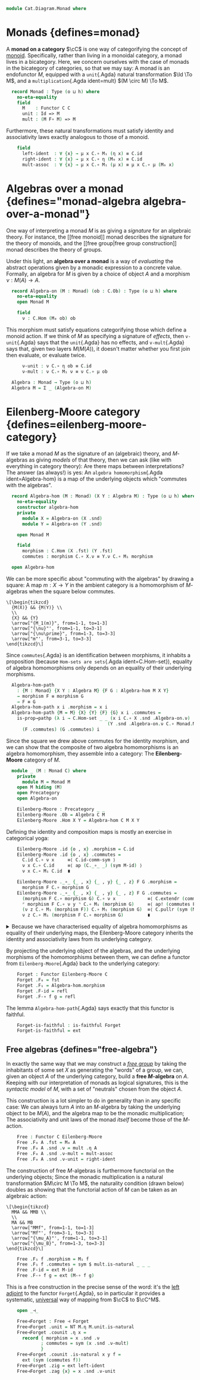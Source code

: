 <!--
```agda
open import Cat.Functor.Properties
open import Cat.Functor.Adjoint
open import Cat.Functor.Base
open import Cat.Prelude

import Cat.Reasoning

open _=>_ using (is-natural)
open Functor
```
-->

```agda
module Cat.Diagram.Monad where
```

<!--
```
module _ {o h : _} (C : Precategory o h) where
  private module C = Cat.Reasoning C
```
-->

# Monads {defines=monad}

A **monad on a category** $\cC$ is one way of categorifying the
concept of [monoid]. Specifically, rather than living in a monoidal
category, a monad lives in a bicategory. Here, we concern ourselves with
the case of monads in the bicategory of categories, so that we may say:
A monad is an endofunctor $M$, equipped with a `unit`{.Agda} natural
transformation $\Id \To M$, and a `multiplication`{.Agda
ident=mult} $(M \circ M) \To M$.

[monoid]: Algebra.Monoid.html

```agda
  record Monad : Type (o ⊔ h) where
    no-eta-equality
    field
      M    : Functor C C
      unit : Id => M
      mult : (M F∘ M) => M
```

<!--
```agda
    module unit = _=>_ unit
    module mult = _=>_ mult

    M₀   = M .F₀
    M₁   = M .F₁
    M-id = M .F-id
    M-∘  = M .F-∘
    open unit using (η) public
    open mult renaming (η to μ) using () public
```
-->

Furthermore, these natural transformations must satisfy identity and
associativity laws exactly analogous to those of a monoid.

```agda
    field
      left-ident  : ∀ {x} → μ x C.∘ M₁ (η x) ≡ C.id
      right-ident : ∀ {x} → μ x C.∘ η (M₀ x) ≡ C.id
      mult-assoc  : ∀ {x} → μ x C.∘ M₁ (μ x) ≡ μ x C.∘ μ (M₀ x)
```

# Algebras over a monad {defines="monad-algebra algebra-over-a-monad"}

One way of interpreting a monad $M$ is as giving a _signature_ for an
algebraic theory. For instance, the [[free monoid]] monad describes the
signature for the theory of monoids, and the [[free group|free group
construction]] monad describes the theory of groups.

Under this light, an **algebra over a monad** is a way of _evaluating_
the abstract operations given by a monadic expression to a concrete
value. Formally, an algebra for $M$ is given by a choice of object $A$
and a morphism $\nu : M(A) \to A$.

```agda
  record Algebra-on (M : Monad) (ob : C.Ob) : Type (o ⊔ h) where
    no-eta-equality
    open Monad M

    field
      ν : C.Hom (M₀ ob) ob
```

This morphism must satisfy equations categorifying those which define a
monoid action. If we think of $M$ as specifying a signature of
_effects_, then `v-unit`{.Agda} says that the `unit`{.Agda} has no
effects, and `v-mult`{.Agda} says that, given two layers $M(M(A))$, it
doesn't matter whether you first join then evaluate, or evaluate twice.

```agda
      ν-unit : ν C.∘ η ob ≡ C.id
      ν-mult : ν C.∘ M₁ ν ≡ ν C.∘ μ ob

  Algebra : Monad → Type (o ⊔ h)
  Algebra M = Σ _ (Algebra-on M)
```

<!--
```agda
  Algebra-on-pathp
    : ∀ {M} {X Y} (p : X ≡ Y) {A : Algebra-on M X} {B : Algebra-on M Y}
    → PathP (λ i → C.Hom (Monad.M₀ M (p i)) (p i)) (A .Algebra-on.ν) (B .Algebra-on.ν)
    → PathP (λ i → Algebra-on M (p i)) A B
  Algebra-on-pathp over mults i .Algebra-on.ν = mults i
  Algebra-on-pathp {M} over {A} {B} mults i .Algebra-on.ν-unit =
    is-prop→pathp (λ i → C.Hom-set _ _ (mults i C.∘ M.η _) (C.id {x = over i}))
      (A .Algebra-on.ν-unit) (B .Algebra-on.ν-unit) i
    where module M = Monad M
  Algebra-on-pathp {M} over {A} {B} mults i .Algebra-on.ν-mult =
    is-prop→pathp (λ i → C.Hom-set _ _ (mults i C.∘ M.M₁ (mults i)) (mults i C.∘ M.μ _))
      (A .Algebra-on.ν-mult) (B .Algebra-on.ν-mult) i
    where module M = Monad M
```
-->

# Eilenberg-Moore category {defines=eilenberg-moore-category}

If we take a monad $M$ as the signature of an (algebraic) theory, and
$M$-algebras as giving _models_ of that theory, then we can ask (like
with everything in category theory): Are there maps between
interpretations? The answer (as always!) is yes: An `algebra
homomorphism`{.Agda ident=Algebra-hom} is a map of the underlying
objects which "commutes with the algebras".

```agda
  record Algebra-hom (M : Monad) (X Y : Algebra M) : Type (o ⊔ h) where
    no-eta-equality
    constructor algebra-hom
    private
      module X = Algebra-on (X .snd)
      module Y = Algebra-on (Y .snd)

    open Monad M

    field
      morphism : C.Hom (X .fst) (Y .fst)
      commutes : morphism C.∘ X.ν ≡ Y.ν C.∘ M₁ morphism

  open Algebra-hom
```

We can be more specific about "commuting with the algebras" by drawing a
square: A map $m : X \to Y$ in the ambient category is a homomorphism of
$M$-algebras when the square below commutes.

~~~{.quiver}
\[\begin{tikzcd}
  {M(X)} && {M(Y)} \\
  \\
  {X} && {Y}
  \arrow["{M_1(m)}", from=1-1, to=1-3]
  \arrow["{\nu}"', from=1-1, to=3-1]
  \arrow["{\nu\prime}", from=1-3, to=3-3]
  \arrow["m"', from=3-1, to=3-3]
\end{tikzcd}\]
~~~

Since `commutes`{.Agda} is an identification between morphisms, it
inhabits a proposition (because `Hom-sets are sets`{.Agda
ident=C.Hom-set}), equality of algebra homomorphisms only depends on an
equality of their underlying morphisms.

```agda
  Algebra-hom-path
    : {M : Monad} {X Y : Algebra M} {F G : Algebra-hom M X Y}
    → morphism F ≡ morphism G
    → F ≡ G
  Algebra-hom-path x i .morphism = x i
  Algebra-hom-path {M = M} {X} {Y} {F} {G} x i .commutes =
    is-prop→pathp (λ i → C.Hom-set _ _ (x i C.∘ X .snd .Algebra-on.ν)
                                      (Y .snd .Algebra-on.ν C.∘ Monad.M₁ M (x i)))
      (F .commutes) (G .commutes) i
```

<!--
```agda
  Algebra-hom-pathp
    : {M : Monad} {W X Y Z : Algebra M}
      {F : Algebra-hom M W X}
      {G : Algebra-hom M Y Z}
      (p : W ≡ Y)
      (q : X ≡ Z)
    → PathP _ (morphism F) (morphism G)
    → PathP (λ i → Algebra-hom M (p i) (q i)) F G
  Algebra-hom-pathp p q r i .morphism = r i
  Algebra-hom-pathp {M = M} {W} {X} {Y} {Z} {F} {G} p q r i .commutes =
    is-prop→pathp (λ i → C.Hom-set _ _ (r i C.∘ p i .snd .Algebra-on.ν)
                                      (q i .snd .Algebra-on.ν C.∘ Monad.M₁ M (r i)))
      (F .commutes) (G .commutes) i
```
-->

<!--
```agda
open Algebra-hom public

open _=>_ using (η)

module _ {o ℓ} {C : Precategory o ℓ} {M : Monad C} where
  private module C = Cat.Reasoning C

  Extensional-Algebra-Hom
    : ∀ {ℓr} {a b} {A : Algebra-on C M a} {B : Algebra-on C M b}
    → ⦃ sa : Extensional (C.Hom a b) ℓr ⦄
    → Extensional (Algebra-hom C M (a , A) (b , B)) ℓr
  Extensional-Algebra-Hom ⦃ sa ⦄ = injection→extensional!
    (Algebra-hom-path C) sa

  instance
    extensionality-algebra-hom
      : ∀ {a b} {A : Algebra-on C M a} {B : Algebra-on C M b}
      → Extensionality (Algebra-hom C M (a , A) (b , B))
    extensionality-algebra-hom = record { lemma = quote Extensional-Algebra-Hom }

  instance
    Funlike-Algebra-hom
      : ∀ {ℓ ℓ'} {A : Type ℓ} {B : A → Type ℓ'} {X Y}
      → ⦃ i : Funlike (C.Hom (X .fst) (Y .fst)) A B ⦄
      → Funlike (Algebra-hom C M X Y) A B
    Funlike-Algebra-hom ⦃ i ⦄ .Funlike._#_ f x = f .morphism # x

module _ {o ℓ} (C : Precategory o ℓ) where
  private module C = Cat.Reasoning C
  private unquoteDecl eqv = declare-record-iso eqv (quote Algebra-hom)
```
-->

Since the square we drew above commutes for the identity morphism, and
we can show that the composite of two algebra homomorphisms is an
algebra homomorphism, they assemble into a category: The
**Eilenberg-Moore** category of $M$.

```agda
  module _ (M : Monad C) where
    private
      module M = Monad M
    open M hiding (M)
    open Precategory
    open Algebra-on

    Eilenberg-Moore : Precategory _ _
    Eilenberg-Moore .Ob = Algebra C M
    Eilenberg-Moore .Hom X Y = Algebra-hom C M X Y
```

Defining the identity and composition maps is mostly an exercise in
categorical yoga:

```agda
    Eilenberg-Moore .id {o , x} .morphism = C.id
    Eilenberg-Moore .id {o , x} .commutes =
      C.id C.∘ ν x     ≡⟨ C.id-comm-sym ⟩
      ν x C.∘ C.id     ≡⟨ ap (C._∘_ _) (sym M-id) ⟩
      ν x C.∘ M₁ C.id  ∎

    Eilenberg-Moore ._∘_ {_ , x} {_ , y} {_ , z} F G .morphism =
      morphism F C.∘ morphism G
    Eilenberg-Moore ._∘_ {_ , x} {_ , y} {_ , z} F G .commutes =
      (morphism F C.∘ morphism G) C.∘ ν x            ≡⟨ C.extendr (commutes G) ⟩
      ⌜ morphism F C.∘ ν y ⌝ C.∘ M₁ (morphism G)     ≡⟨ ap! (commutes F) ⟩
      (ν z C.∘ M₁ (morphism F)) C.∘ M₁ (morphism G)  ≡⟨ C.pullr (sym (M-∘ _ _)) ⟩
      ν z C.∘ M₁ (morphism F C.∘ morphism G)         ∎
```

<details>
<summary>
Because we have characterised equality of algebra homomorphisms as
equality of their underlying maps, the Eilenberg-Moore category inherits
the identity and associativity laws from its underlying category.
</summary>

```agda
    Eilenberg-Moore .idr f = ext (C.idr _)
    Eilenberg-Moore .idl f = ext (C.idl _)
    Eilenberg-Moore .assoc f g h = ext (C.assoc _ _ _)
    Eilenberg-Moore .Hom-set X Y = Iso→is-hlevel 2 eqv (hlevel 2)
      where open C.HLevel-instance
```

</details>

By projecting the underlying object of the algebras, and the underlying
morphisms of the homomorphisms between them, we can define a functor
from `Eilenberg-Moore`{.Agda} back to the underlying category:

```agda
    Forget : Functor Eilenberg-Moore C
    Forget .F₀ = fst
    Forget .F₁ = Algebra-hom.morphism
    Forget .F-id = refl
    Forget .F-∘ f g = refl
```

The lemma `Algebra-hom-path`{.Agda} says exactly that this functor is
faithful.

```agda
    Forget-is-faithful : is-faithful Forget
    Forget-is-faithful = ext
```

## Free algebras {defines="free-algebra"}

In exactly the same way that we may construct a _[free group]_ by taking
the inhabitants of some set $X$ as generating the "words" of a group, we
can, given an object $A$ of the underlying category, build a **free
$M$-algebra** on $A$. Keeping with our interpretation of monads as
logical signatures, this is the _syntactic model_ of $M$, with a set of
"neutrals" chosen from the object $A$.

[free group]: Algebra.Group.Free.html

This construction is a lot simpler to do in generality than in any
specific case: We can always turn $A$ into an $M$-algebra by taking the
underlying object to be $M(A)$, and the algebra map to be the monadic
multiplication; The associativity and unit laws of the monad _itself_
become those of the $M$-action.

```agda
    Free : Functor C Eilenberg-Moore
    Free .F₀ A .fst = M₀ A
    Free .F₀ A .snd .ν = mult .η A
    Free .F₀ A .snd .ν-mult = mult-assoc
    Free .F₀ A .snd .ν-unit = right-ident
```

The construction of free $M$-algebras is furthermore functorial on the
underlying objects; Since the monadic multiplication is a natural
transformation $M\circ M \To M$, the naturality condition (drawn below)
doubles as showing that the functorial action of $M$ can be taken as an
algebraic action:

~~~{.quiver}
\[\begin{tikzcd}
  MMA && MMB \\
  \\
  MA && MB
  \arrow["MMf", from=1-1, to=1-3]
  \arrow["Mf"', from=3-1, to=3-3]
  \arrow["{\mu_A}"', from=1-1, to=3-1]
  \arrow["{\mu_B}", from=1-3, to=3-3]
\end{tikzcd}\]
~~~

```agda
    Free .F₁ f .morphism = M₁ f
    Free .F₁ f .commutes = sym $ mult.is-natural _ _ _
    Free .F-id = ext M-id
    Free .F-∘ f g = ext (M-∘ f g)
```

This is a free construction in the precise sense of the word: it's the
[left adjoint] to the functor `Forget`{.Agda}, so in particular it
provides a systematic, [universal] way of mapping from $\cC$ to
$\cC^M$.

[left adjoint]: Cat.Functor.Adjoint.html
[universal]: Cat.Functor.Adjoint.html#universal-morphisms

```agda
    open _⊣_

    Free⊣Forget : Free ⊣ Forget
    Free⊣Forget .unit = NT M.η M.unit.is-natural
    Free⊣Forget .counit .η x =
      record { morphism = x .snd .ν
             ; commutes = sym (x .snd .ν-mult)
             }
    Free⊣Forget .counit .is-natural x y f =
      ext (sym (commutes f))
    Free⊣Forget .zig = ext left-ident
    Free⊣Forget .zag {x} = x .snd .ν-unit
```

<!--
```agda
module _ {o h : _} {C : Precategory o h} {M N : Monad C} where
  private
    module C = Cat.Reasoning C
    module M = Monad M
    module N = Monad N

  Monad-path
    : (p0 : ∀ x → M.M₀ x ≡ N.M₀ x)
    → (p1 : ∀ {x y} (f : C.Hom x y) → PathP (λ i → C.Hom (p0 x i) (p0 y i)) (M.M₁ f) (N.M₁ f))
    → (∀ x → PathP (λ i → C.Hom x (p0 x i)) (M.η x) (N.η x))
    → (∀ x → PathP (λ i → C.Hom (p0 (p0 x i) i) (p0 x i)) (M.μ x) (N.μ x))
    → M ≡ N
  Monad-path p0 p1 punit pmult = path where
    M=N : M.M ≡ N.M
    M=N = Functor-path p0 p1

    path : M ≡ N
    path i .Monad.M = M=N i
    path i .Monad.unit =
      Nat-pathp refl M=N {a = M.unit} {b = N.unit} punit i
    path i .Monad.mult =
      Nat-pathp (ap₂ _F∘_ M=N M=N) M=N {a = M.mult} {b = N.mult} pmult i
    path i .Monad.left-ident {x = x} =
      is-prop→pathp (λ i → C.Hom-set (p0 x i) (p0 x i) (pmult x i C.∘ p1 (punit x i) i) C.id)
        M.left-ident
        N.left-ident i
    path i .Monad.right-ident {x = x} =
      is-prop→pathp (λ i → C.Hom-set (p0 x i) (p0 x i) (pmult x i C.∘ punit (p0 x i) i) C.id)
        M.right-ident
        N.right-ident i
    path i .Monad.mult-assoc {x} =
      is-prop→pathp (λ i → C.Hom-set (p0 (p0 (p0 x i) i) i) (p0 x i) (pmult x i C.∘ p1 (pmult x i) i) (pmult x i C.∘ pmult (p0 x i) i))
        M.mult-assoc
        N.mult-assoc i
```
-->
